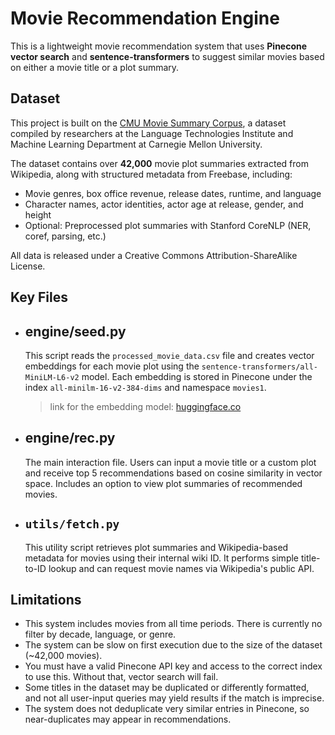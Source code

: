 # Movie Recommendation Engine

This is a lightweight movie recommendation system that uses **Pinecone vector search** and **sentence-transformers** to suggest similar movies based on either a movie title or a plot summary.

## Dataset

This project is built on the [CMU Movie Summary Corpus](https://www.cs.cmu.edu/~ark/personas/), a dataset compiled by researchers at the Language Technologies Institute and Machine Learning Department at Carnegie Mellon University.

The dataset contains over **42,000** movie plot summaries extracted from Wikipedia, along with structured metadata from Freebase, including:

- Movie genres, box office revenue, release dates, runtime, and language
- Character names, actor identities, actor age at release, gender, and height
- Optional: Preprocessed plot summaries with Stanford CoreNLP (NER, coref, parsing, etc.)

All data is released under a Creative Commons Attribution-ShareAlike License.

## Key Files

- ## engine/seed.py
  This script reads the `processed_movie_data.csv` file and creates vector embeddings for each movie plot using the `sentence-transformers/all-MiniLM-L6-v2` model. Each embedding is       stored in Pinecone under the index `all-minilm-16-v2-384-dims` and namespace `movies1`.
  > link for the embedding model: [huggingface.co](https://huggingface.co/sentence-transformers/all-MiniLM-L6-v2)

- ## engine/rec.py
  The main interaction file. Users can input a movie title or a custom plot and receive top 5 recommendations based on cosine similarity in vector space. Includes an option to view      plot summaries of recommended movies.

- ## `utils/fetch.py`
  This utility script retrieves plot summaries and Wikipedia-based metadata for movies using their internal wiki ID. It performs simple title-to-ID lookup and can request movie names    via Wikipedia's public API.

## Limitations

- This system includes movies from all time periods. There is currently no filter by decade, language, or genre.
- The system can be slow on first execution due to the size of the dataset (~42,000 movies).
- You must have a valid Pinecone API key and access to the correct index to use this. Without that, vector search will fail.
- Some titles in the dataset may be duplicated or differently formatted, and not all user-input queries may yield results if the match is imprecise.
- The system does not deduplicate very similar entries in Pinecone, so near-duplicates may appear in recommendations.
